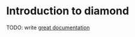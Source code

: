 # Introduction to diamond

TODO: write [great documentation](http://jacobian.org/writing/what-to-write/)
